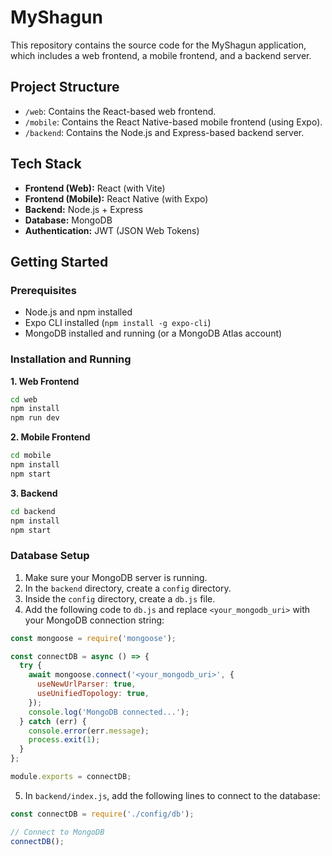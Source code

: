 # MyShagun

This repository contains the source code for the MyShagun application, which includes a web frontend, a mobile frontend, and a backend server.

## Project Structure

*   `/web`: Contains the React-based web frontend.
*   `/mobile`: Contains the React Native-based mobile frontend (using Expo).
*   `/backend`: Contains the Node.js and Express-based backend server.

## Tech Stack

*   **Frontend (Web):** React (with Vite)
*   **Frontend (Mobile):** React Native (with Expo)
*   **Backend:** Node.js + Express
*   **Database:** MongoDB
*   **Authentication:** JWT (JSON Web Tokens)

## Getting Started

### Prerequisites

*   Node.js and npm installed
*   Expo CLI installed (`npm install -g expo-cli`)
*   MongoDB installed and running (or a MongoDB Atlas account)

### Installation and Running

**1. Web Frontend**

```bash
cd web
npm install
npm run dev
```

**2. Mobile Frontend**

```bash
cd mobile
npm install
npm start
```

**3. Backend**

```bash
cd backend
npm install
npm start
```

### Database Setup

1.  Make sure your MongoDB server is running.
2.  In the `backend` directory, create a `config` directory.
3.  Inside the `config` directory, create a `db.js` file.
4.  Add the following code to `db.js` and replace `<your_mongodb_uri>` with your MongoDB connection string:

```javascript
const mongoose = require('mongoose');

const connectDB = async () => {
  try {
    await mongoose.connect('<your_mongodb_uri>', {
      useNewUrlParser: true,
      useUnifiedTopology: true,
    });
    console.log('MongoDB connected...');
  } catch (err) {
    console.error(err.message);
    process.exit(1);
  }
};

module.exports = connectDB;
```

5.  In `backend/index.js`, add the following lines to connect to the database:

```javascript
const connectDB = require('./config/db');

// Connect to MongoDB
connectDB();
```